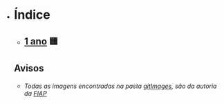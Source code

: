 - # Índice

  - ## [1 ano](primeiroAno) 🟨


  ## Avisos

  - ###### Todas as imagens encontradas na pasta [gitImages](gitImages), são da autoria da [FIAP](https://www.fiap.com.br)

  

